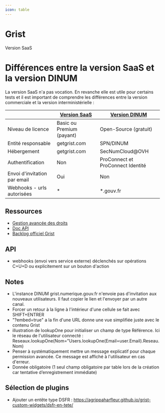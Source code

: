 ```yaml
---
icon: table
---
```


# Grist
Version SaaS

# Différences entre la version SaaS et la version DINUM
La version SaaS n'a pas vocation. En revanche elle est utile pour certains tests et il est important de comprendre les différences entre la version commerciale et la version interministérielle :

|                              | [Version SaaS](https://www.getgrist.com) | [Version DINUM](https://grist.numerique.gouv.fr/) |
| ---------------------------- | ---------------------------------------- | ------------------------------------------------- |
| Niveau de licence            | Basic ou Premium (payant)                | Open-Source (gratuit)                             |
| Entité responsable           | getgrist.com                             | SPN/DINUM                                         |
| Hébergement                  | getgrist.com                             | SecNumCloud@OVH                                   |
| Authentification             | Non                                      | ProConnect et ProConnect Identité                 |
| Envoi d'invitation par email | Oui                                      | Non                                               |
| Webhooks - urls autorisées   | *                                        | *.gouv.fr                                         |

## Ressources
- [Gestion avancée des droits](https://tube.numerique.gouv.fr/w/3u3QfzMv66euFsa4zQDMhm)
- [Doc API](https://support.getgrist.com/fr/api/)
- [Backlog officiel Grist](https://github.com/orgs/gristlabs/projects/4/views/1)

## API
- webhooks (envoi vers service externe) déclenchés sur opérations C+U+D ou explicitement sur un bouton d'action

## Notes
- L'instance DINUM grist.numerique.gouv.fr n'envoie pas d'invitation aux nouveaux utilisateurs. Il faut copier le lien et l'envoyer par un autre canal.
- Forcer un retour à la ligne à l'intérieur d'une cellule se fait avec SHIFT+ENTRER
- "?embed=true" a la fin d'une URL donne une vue simplifiée juste avec le contenu Grist
- illustration de lookupOne pour initialiser un champ de type Référence. Ici le réseau de l'utilisateur connecté : Reseaux.lookupOne(Nom="Users.lookupOne(Email=user.Email).Reseau.Nom)
- Penser à systématiquement mettre un message explicatif pour chaque permission avancée. Ce message est affiché à l'utilisateur en cas d'erreur.
- Donnée obligatoire (1 seul champ obligatoire par table lors de la création car tentative d’enregistrement immédiate)

## Sélection de plugins
- Ajouter un entête type DSFR : https://agrippaharfleur.github.io/grist-custom-widgets/dsfr-en-tete/